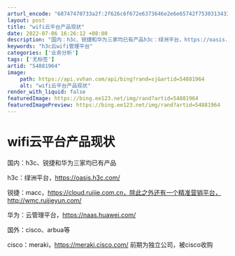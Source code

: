 ```yaml
---
arturl_encode: "68747470733a2f:2f626c6f672e6373646e2e6e65742f75303134333839383232:2f61727469636c652f64657461696c732f3534383831393634"
layout: post
title: "wifi云平台产品现状"
date: 2022-07-06 16:26:12 +08:00
description: "国内：h3c、锐捷和华为三家均已有产品h3c：绿洲平台，https://oasis.h3c.com/"
keywords: "h3c云wifi管理平台"
categories: ['业务分析']
tags: ['无标签']
artid: "54881964"
image:
    path: https://api.vvhan.com/api/bing?rand=sj&artid=54881964
    alt: "wifi云平台产品现状"
render_with_liquid: false
featuredImage: https://bing.ee123.net/img/rand?artid=54881964
featuredImagePreview: https://bing.ee123.net/img/rand?artid=54881964
---
```


# wifi云平台产品现状

国内：h3c、锐捷和华为三家均已有产品

h3c：绿洲平台，https://oasis.h3c.com/

锐捷：macc，https://cloud.ruijie.com.cn，除此之外还有一个精准营销平台，http://wmc.ruijieyun.com/

华为：云管理平台，https://naas.huawei.com/

国外：cisco、arbua等

cisco：meraki，https://meraki.cisco.com/ 前期为独立公司，被cisco收购